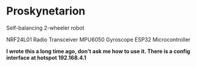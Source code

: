 # Proskynetarion
Self-balancing 2-wheeler robot

NRF24L01 Radio Transceiver
MPU6050 Gyroscope
ESP32 Microcontroller

**I wrote this a long time ago, don't ask me how to use it. There is a config interface at hotspot 192.168.4.1**
